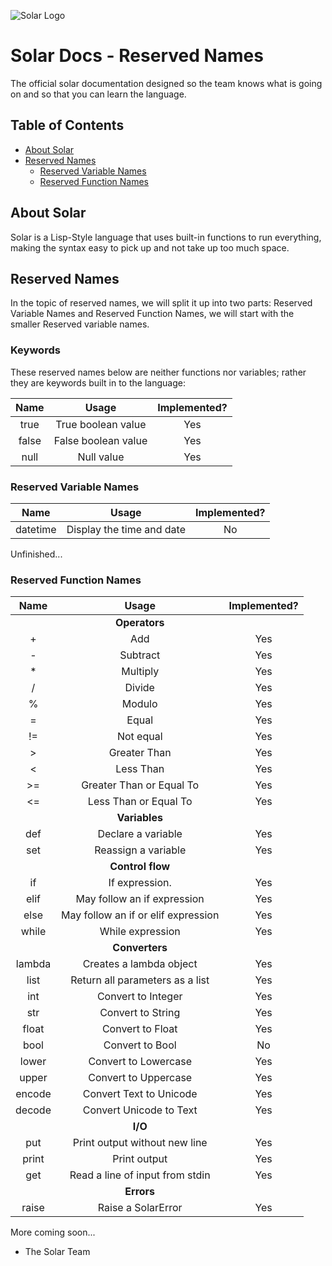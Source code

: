 ﻿![Solar Logo](https://github.com/Solar-language/Solar/blob/master/media/solar-logo.png?raw=true)

# Solar Docs - Reserved Names

The official solar documentation designed so the team knows what is going on and so that you can learn the language.

## Table of Contents

- [About Solar](#about-solar)
- [Reserved Names](#reserved-names)
	- [Reserved Variable Names](#reserved-variable-names)
	- [Reserved Function Names](#reserved-function-names)
## About Solar

Solar is a Lisp-Style language that uses built-in functions to run everything, making the syntax easy to pick up and not take up too much space.

## Reserved Names

In the topic of reserved names, we will split it up into two parts: Reserved Variable Names and Reserved Function Names, we will start with the smaller Reserved variable names.

### Keywords
These reserved names below are neither functions nor variables; rather they are keywords built in to the language:

| Name   | Usage                   | Implemented? |
|:------:|:-----------------------:|:------------:|
|true|True boolean value|Yes|
|false|False boolean value|Yes|
|null|Null value|Yes|


### Reserved Variable Names 

| Name   | Usage                   | Implemented? |
|:------:|:-----------------------:|:------------:|
|datetime|Display the time and date| No|

Unfinished...

### Reserved Function Names

| Name   | Usage                   | Implemented? |
|:------:|:-----------------------:|:------------:|
|        |**Operators**            |    |
|+       |Add                      | Yes|
|-       |Subtract                 | Yes|
|*       |Multiply                 | Yes|
|/       |Divide                   | Yes|
|%       |Modulo                   | Yes|
|=       |Equal                    | Yes|
|!=      |Not equal                | Yes|
|>       |Greater Than             | Yes|
|<       |Less Than                | Yes|
|>=      |Greater Than or Equal To | Yes |
|<=      |Less Than or Equal To    | Yes|
|        |**Variables**         |    |    
|def     |Declare a variable       | Yes |
|set     |Reassign a variable      | Yes |
|        |**Control flow**         |    |
|if      |If expression.           | Yes |
|elif    |May follow an if expression| Yes |
|else    |May follow an if or elif expression|Yes|
|while   |While expression         |Yes  |
|        |**Converters**           |    |
|lambda  |Creates a lambda object  |Yes  |
|list    |Return all parameters as a list| Yes |
|int     |Convert to Integer       | Yes|
|str     |Convert to String        | Yes|
|float   |Convert to Float         | Yes|
|bool    |Convert to Bool         | No|
|lower   |Convert to Lowercase     | Yes|
|upper   |Convert to Uppercase     | Yes|
|encode  |Convert Text to Unicode  | Yes|
|decode  |Convert Unicode to Text  | Yes|
|        |**I/O**                  |    |
|put     |Print output without new line            | Yes|
|print     |Print output             | Yes|
|get     |Read a line of input from stdin| Yes |
|        |**Errors**               |    |
|raise   |Raise a SolarError   | Yes |

More coming soon...

- The Solar Team

